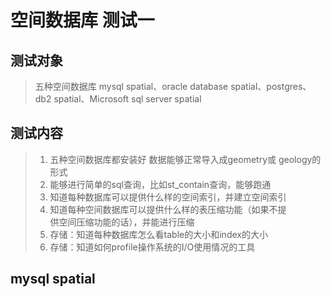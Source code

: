 
# 空间数据库 测试一

## 测试对象

> 五种空间数据库
> mysql spatial、oracle database spatial、postgres、  
> db2 spatial、Microsoft sql server spatial 

## 测试内容

> 1. 五种空间数据库都安装好 数据能够正常导入成geometry或
> geology的形式
> 2. 能够进行简单的sql查询，比如st_contain查询，能够跑通
> 3. 知道每种数据库可以提供什么样的空间索引，并建立空间索引
> 4. 知道每种空间数据库可以提供什么样的表压缩功能（如果不提  
> 供空间压缩功能的话），并能进行压缩
> 5. 存储：知道每种数据库怎么看table的大小和index的大小 
> 6. 存储：知道如何profile操作系统的I/O使用情况的工具

## mysql spatial




